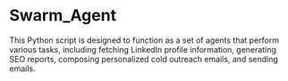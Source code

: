 # Swarm_Agent
This Python script is designed to function as a set of agents that perform various tasks, including fetching LinkedIn profile information, generating SEO reports, composing personalized cold outreach emails, and sending emails. 
